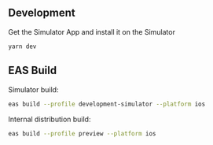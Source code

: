## Development

Get the Simulator App and install it on the Simulator

```
yarn dev
```

## EAS Build

Simulator build:

```sh
eas build --profile development-simulator --platform ios
```

Internal distribution build:

```sh
eas build --profile preview --platform ios
```
